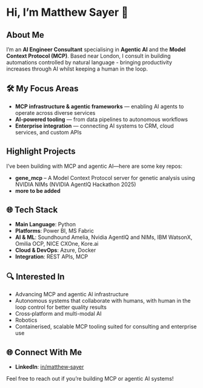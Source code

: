 # Hi, I’m Matthew Sayer 👋

## About Me
I’m an **AI Engineer Consultant** specialising in **Agentic AI** and the **Model Context Protocol (MCP)**. Based near London, I consult in building automations controlled by natural language - bringing productivity increases through AI whilst keeping a human in the loop.

## 🛠️ My Focus Areas
- **MCP infrastructure & agentic frameworks** — enabling AI agents to operate across diverse services  
- **AI-powered tooling** — from data pipelines to autonomous workflows  
- **Enterprise integration** — connecting AI systems to CRM, cloud services, and custom APIs

## Highlight Projects
I’ve been building with MCP and agentic AI—here are some key repos:

- **gene_mcp** – A Model Context Protocol server for genetic analysis using NVIDIA NIMs (NVIDIA AgentIQ Hackathon 2025)
- **more to be added**

## 🌐 Tech Stack
- **Main Language**: Python
- **Platforms**: Power BI, MS Fabric 
- **AI & ML**: Soundhound Amelia, Nvidia AgentIQ and NIMs, IBM WatsonX, Omilia OCP, NICE CXOne, Kore.ai
- **Cloud & DevOps**: Azure, Docker
- **Integration**: REST APIs, MCP

## 🔍 Interested In
- Advancing MCP and agentic AI infrastructure  
- Autonomous systems that collaborate with humans, with human in the loop control for better quality results  
- Cross‑platform and multi-modal AI
- Robotics
- Containerised, scalable MCP tooling suited for consulting and enterprise use

## 🌐 Connect With Me
- **LinkedIn**: [in/matthew‑sayer](https://www.linkedin.com/in/matthew-sayer)  

Feel free to reach out if you’re building MCP or agentic AI systems!
